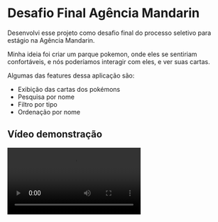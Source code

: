 # Desafio Final Agência Mandarin

Desenvolvi esse projeto como desafio final do processo seletivo para estágio na Agência Mandarin.

Minha ideia foi criar um parque pokemon, onde eles se sentiriam confortáveis, e nós poderíamos interagir com eles, e ver suas cartas.

Algumas das features dessa aplicação são:

- Exibição das cartas dos pokémons
- Pesquisa por nome
- Filtro por tipo
- Ordenação por nome

## Vídeo demonstração

<video src="https://clipchamp.com/watch/TiSQFBngqbx" alt="video demonstração"/>

## Link de acesso

macho-popcorn.surge.sh
